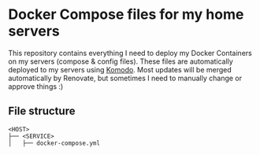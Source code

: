 # Docker Compose files for my home servers

This repository contains everything I need to deploy my Docker Containers on my servers (compose & config files). These files are automatically deployed to my servers using [Komodo](https://komo.do/). Most updates will be merged  automatically by Renovate, but sometimes I need to manually change or approve things :)

## File structure
```
<HOST>
├── <SERVICE>
│   ├── docker-compose.yml
```
